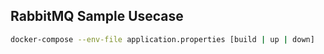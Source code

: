 ## RabbitMQ Sample Usecase

```bash
docker-compose --env-file application.properties [build | up | down]
```
